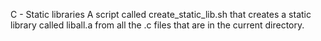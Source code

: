 C - Static libraries
A script called create_static_lib.sh that creates a static library called liball.a from all the .c files that are in the current directory.
